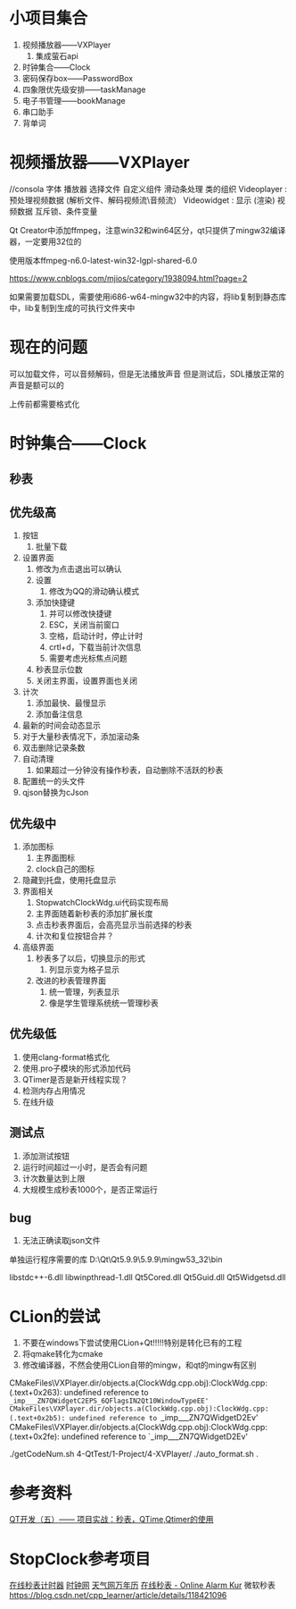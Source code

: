 # 小项目集合
1. 视频播放器——VXPlayer
   1. 集成萤石api
2. 时钟集合——Clock
3. 密码保存box——PasswordBox
4. 四象限优先级安排——taskManage
5. 电子书管理——bookManage
6. 串口助手
7. 背单词


# 视频播放器——VXPlayer
//consola 字体
播放器
选择文件
自定义组件
滑动条处理
类的组织
Videoplayer : 预处理视频数据 (解析文件、解码视频流\音频流）
Videowidget : 显示 (渲染) 视频数据
互斥锁、条件变量


Qt Creator中添加ffmpeg，注意win32和win64区分，qt只提供了mingw32编译器，一定要用32位的

使用版本ffmpeg-n6.0-latest-win32-lgpl-shared-6.0

https://www.cnblogs.com/mjios/category/1938094.html?page=2

如果需要加载SDL，需要使用i686-w64-mingw32中的内容，将lib复制到静态库中，lib复制到生成的可执行文件夹中

# 现在的问题
可以加载文件，可以音频解码，但是无法播放声音
但是测试后，SDL播放正常的声音是额可以的


上传前都需要格式化

# 时钟集合——Clock
## 秒表
## 优先级高
1. 按钮
   1. 批量下载
2. 设置界面
   1. 修改为点击退出可以确认
   2. 设置
      1. 修改为QQ的滑动确认模式
   3. 添加快捷键
      1. 并可以修改快捷键
      2. ESC，关闭当前窗口
      3. 空格，启动计时，停止计时
      4. crtl+d，下载当前计次信息
      5. 需要考虑光标焦点问题
   4. 秒表显示位数
   5. 关闭主界面，设置界面也关闭
3. 计次
   1. 添加最快、最慢显示
   2. 添加备注信息
4. 最新的时间会动态显示
5. 对于大量秒表情况下，添加滚动条
6. 双击删除记录条数
7. 自动清理
   1. 如果超过一分钟没有操作秒表，自动删除不活跃的秒表
8. 配置统一的头文件
9. qjson替换为cJson


## 优先级中
1. 添加图标  
   1. 主界面图标
   2. clock自己的图标
2. 隐藏到托盘，使用托盘显示
3. 界面相关
   1. StopwatchClockWdg.ui代码实现布局
   2. 主界面随着新秒表的添加扩展长度
   3. 点击秒表界面后，会高亮显示当前选择的秒表
   4. 计次和复位按钮合并？
4. 高级界面
   1. 秒表多了以后，切换显示的形式
      1. 列显示变为格子显示
   2. 改进的秒表管理界面
      1. 统一管理，列表显示
      2. 像是学生管理系统统一管理秒表

## 优先级低
1. 使用clang-format格式化
2. 使用.pro子模块的形式添加代码
3. QTimer是否是新开线程实现？
4. 检测内存占用情况
5. 在线升级

## 测试点
1. 添加测试按钮
2. 运行时间超过一小时，是否会有问题
3. 计次数量达到上限
4. 大规模生成秒表1000个，是否正常运行

## bug

1. 无法正确读取json文件


单独运行程序需要的库
D:\Qt\Qt5.9.9\5.9.9\mingw53_32\bin

libstdc++-6.dll
libwinpthread-1.dll
Qt5Cored.dll
Qt5Guid.dll
Qt5Widgetsd.dll

# CLion的尝试


1. 不要在windows下尝试使用CLion+Qt!!!!!特别是转化已有的工程
2. 将qmake转化为cmake
3. 修改编译器，不然会使用CLion自带的mingw，和qt的mingw有区别


CMakeFiles\VXPlayer.dir/objects.a(ClockWdg.cpp.obj):ClockWdg.cpp:(.text+0x263): undefined reference to `_imp___ZN7QWidgetC2EPS_6QFlagsIN2Qt10WindowTypeEE'
CMakeFiles\VXPlayer.dir/objects.a(ClockWdg.cpp.obj):ClockWdg.cpp:(.text+0x2b5): undefined reference to `_imp___ZN7QWidgetD2Ev'
CMakeFiles\VXPlayer.dir/objects.a(ClockWdg.cpp.obj):ClockWdg.cpp:(.text+0x2fe): undefined reference to `_imp___ZN7QWidgetD2Ev'




./getCodeNum.sh 4-QtTest/1-Project/4-XVPlayer/
./auto_format.sh .


# 参考资料
[QT开发（五）—— 项目实战：秒表，QTime,Qtimer的使用](https://blog.csdn.net/qq_26787115/article/details/79960628)
# StopClock参考项目
[在线秒表计时器](https://www.lddgo.net/common/stopwatch)
[时钟网](https://clockcn.com/miaobiao/#enabled=0&msec=13768&laps=1436.5120.6459)
[天气网万年历](https://m.wannianli.tianqi.com/jisuanqi/miaobiao/)
[在线秒表 - Online Alarm Kur](https://onlinealarmkur.com/stopwatch/zh-cn/)
微软秒表
https://blog.csdn.net/cpp_learner/article/details/118421096
